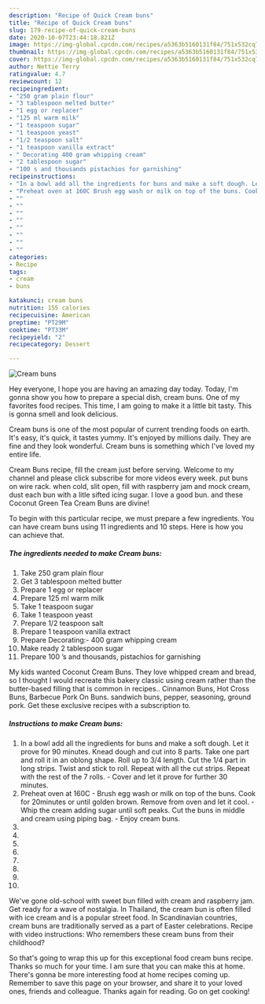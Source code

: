 ```yaml
---
description: "Recipe of Quick Cream buns"
title: "Recipe of Quick Cream buns"
slug: 179-recipe-of-quick-cream-buns
date: 2020-10-07T23:44:18.821Z
image: https://img-global.cpcdn.com/recipes/a5363b5160131f84/751x532cq70/cream-buns-recipe-main-photo.jpg
thumbnail: https://img-global.cpcdn.com/recipes/a5363b5160131f84/751x532cq70/cream-buns-recipe-main-photo.jpg
cover: https://img-global.cpcdn.com/recipes/a5363b5160131f84/751x532cq70/cream-buns-recipe-main-photo.jpg
author: Nettie Terry
ratingvalue: 4.7
reviewcount: 12
recipeingredient:
- "250 gram plain flour"
- "3 tablespoon melted butter"
- "1 egg or replacer"
- "125 ml warm milk"
- "1 teaspoon sugar"
- "1 teaspoon yeast"
- "1/2 teaspoon salt"
- "1 teaspoon vanilla extract"
- " Decorating 400 gram whipping cream"
- "2 tablespoon sugar"
- "100 s and thousands pistachios for garnishing"
recipeinstructions:
- "In a bowl add all the ingredients for buns and make a soft dough. Let it prove for 90 minutes. Knead dough and cut into 8 parts. Take one part and roll it in an oblong shape. Roll up to 3/4 length. Cut the 1/4 part in long strips. Twist and stick to roll. Repeat with all the cut strips. Repeat with the rest of the 7 rolls.  Cover and let it prove for further 30 minutes."
- "Preheat oven at 160C Brush egg wash or milk on top of the buns. Cook for 20minutes or until golden brown. Remove from oven and let it cool.  Whip the cream adding sugar until soft peaks. Cut the buns in middle and cream using piping bag.  Enjoy cream buns."
- ""
- ""
- ""
- ""
- ""
- ""
- ""
- ""
categories:
- Recipe
tags:
- cream
- buns

katakunci: cream buns 
nutrition: 155 calories
recipecuisine: American
preptime: "PT29M"
cooktime: "PT33M"
recipeyield: "2"
recipecategory: Dessert

---
```



![Cream buns](https://img-global.cpcdn.com/recipes/a5363b5160131f84/751x532cq70/cream-buns-recipe-main-photo.jpg)

Hey everyone, I hope you are having an amazing day today. Today, I'm gonna show you how to prepare a special dish, cream buns. One of my favorites food recipes. This time, I am going to make it a little bit tasty. This is gonna smell and look delicious.

Cream buns is one of the most popular of current trending foods on earth. It's easy, it's quick, it tastes yummy. It's enjoyed by millions daily. They are fine and they look wonderful. Cream buns is something which I've loved my entire life.

Cream Buns recipe, fill the cream just before serving. Welcome to my channel and please click subscribe for more videos every week. put buns on wire rack. when cold, slit open, fill with raspberry jam and mock cream, dust each bun with a litle sifted icing sugar. I love a good bun. and these Coconut Green Tea Cream Buns are divine!


To begin with this particular recipe, we must prepare a few ingredients. You can have cream buns using 11 ingredients and 10 steps. Here is how you can achieve that.

<!--inarticleads1-->

##### The ingredients needed to make Cream buns:

1. Take 250 gram plain flour
1. Get 3 tablespoon melted butter
1. Prepare 1 egg or replacer
1. Prepare 125 ml warm milk
1. Take 1 teaspoon sugar
1. Take 1 teaspoon yeast
1. Prepare 1/2 teaspoon salt
1. Prepare 1 teaspoon vanilla extract
1. Prepare  Decorating:- 400 gram whipping cream
1. Make ready 2 tablespoon sugar
1. Prepare 100 ’s and thousands, pistachios for garnishing


My kids wanted Coconut Cream Buns. They love whipped cream and bread, so I thought I would recreate this bakery classic using cream rather than the butter-based filling that is common in recipes.. Cinnamon Buns, Hot Cross Buns, Barbecue Pork On Buns. sandwich buns, pepper, seasoning, ground pork. Get these exclusive recipes with a subscription to. 

<!--inarticleads2-->

##### Instructions to make Cream buns:

1. In a bowl add all the ingredients for buns and make a soft dough. Let it prove for 90 minutes. Knead dough and cut into 8 parts. Take one part and roll it in an oblong shape. Roll up to 3/4 length. Cut the 1/4 part in long strips. Twist and stick to roll. Repeat with all the cut strips. Repeat with the rest of the 7 rolls.  - Cover and let it prove for further 30 minutes.
1. Preheat oven at 160C - Brush egg wash or milk on top of the buns. Cook for 20minutes or until golden brown. Remove from oven and let it cool.  - Whip the cream adding sugar until soft peaks. Cut the buns in middle and cream using piping bag.  - Enjoy cream buns.
1. 
1. 
1. 
1. 
1. 
1. 
1. 
1. 


We&#39;ve gone old-school with sweet bun filled with cream and raspberry jam. Get ready for a wave of nostalgia. In Thailand, the cream bun is often filled with ice cream and is a popular street food. In Scandinavian countries, cream buns are traditionally served as a part of Easter celebrations. Recipe with video instructions: Who remembers these cream buns from their childhood? 

So that's going to wrap this up for this exceptional food cream buns recipe. Thanks so much for your time. I am sure that you can make this at home. There's gonna be more interesting food at home recipes coming up. Remember to save this page on your browser, and share it to your loved ones, friends and colleague. Thanks again for reading. Go on get cooking!
